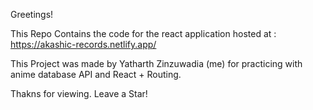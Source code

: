 Greetings!

This Repo Contains the code for the react application hosted at :
https://akashic-records.netlify.app/

This Project was made by Yatharth Zinzuwadia (me) for practicing with anime database API and React + Routing.

Thakns for viewing. Leave a Star!